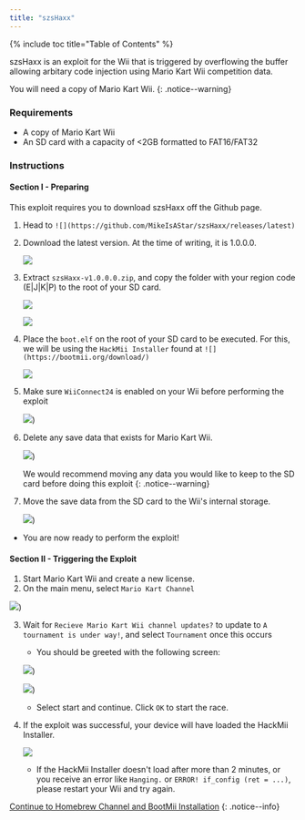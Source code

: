 ```yaml
---
title: "szsHaxx"
---
```


{% include toc title="Table of Contents" %}

szsHaxx is an exploit for the Wii that is triggered by overflowing the buffer allowing arbitary code injection using Mario Kart Wii competition data.

You will need a copy of Mario Kart Wii.
{: .notice--warning}

### Requirements

* A copy of Mario Kart Wii
* An SD card with a capacity of <2GB formatted to FAT16/FAT32

### Instructions

#### Section I - Preparing

This exploit requires you to download szsHaxx off the Github page. 

1. Head to `![](https://github.com/MikeIsAStar/szsHaxx/releases/latest)`
2. Download the latest version. At the time of writing, it is 1.0.0.0.

    ![](/images/exploits/szshaxx/szsHaxx.png)


3. Extract `szsHaxx-v1.0.0.0.zip`, and copy the folder with your region code (E|J|K|P) to the root of your SD card.

    ![](/images/exploits/szshaxx/files2.png)

    ![](/images/exploits/szshaxx/files3.png)

4. Place the `boot.elf` on the root of your SD card to be executed. For this, we will be using the `HackMii Installer` found at `![](https://bootmii.org/download/)`

    ![](/images/exploits/szshaxx/bootelf.png)

5. Make sure `WiiConnect24` is enabled on your Wii before performing the exploit

    ![](/images/exploits/szshaxx/wiiconnect24.png))

6. Delete any save data that exists for Mario Kart Wii. 

    ![](/images/exploits/szshaxx/deleted.png))

    We would recommend moving any data you would like to keep to the SD card before doing this exploit
    {: .notice--warning}

7. Move the save data from the SD card to the Wii's internal storage.

    ![](/images/exploits/szshaxx/moved.png))

+ You are now ready to perform the exploit!


#### Section II - Triggering the Exploit

1. Start Mario Kart Wii and create a new license.
2. On the main menu, select `Mario Kart Channel`

![](/images/exploits/szshaxx/channel.png))


3. Wait for `Recieve Mario Kart Wii channel updates?` to update to `A tournament is under way!`, and select `Tournament` once this occurs
    + You should be greeted with the following screen:

    ![](/images/exploits/szshaxx/tourney.png))

    ![](/images/exploits/szshaxx/haxx.png))

    + Select start and continue. Click `OK` to start the race.

1. If the exploit was successful, your device will have loaded the HackMii Installer.

    ![](/images/hackmii/scam.png)

    + If the HackMii Installer doesn't load after more than 2 minutes, or you receive an error like `Hanging.` or `ERROR! if_config (ret = ...)`, please restart your Wii and try again.

[Continue to Homebrew Channel and BootMii Installation](hbc)
{: .notice--info}

